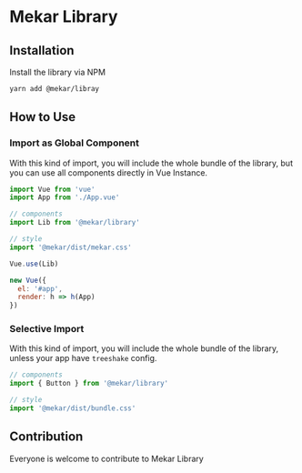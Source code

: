 # Mekar Library

## Installation
Install the library via NPM

```bash
yarn add @mekar/libray
```

## How to Use

### Import as Global Component
With this kind of import, you will include the whole bundle of the library, but you can use all components directly in Vue Instance.

```js
import Vue from 'vue'
import App from './App.vue'

// components
import Lib from '@mekar/library'

// style
import '@mekar/dist/mekar.css'

Vue.use(Lib)

new Vue({
  el: '#app',
  render: h => h(App)
})
```

### Selective Import
With this kind of import, you will include the whole bundle of the library, unless your app have `treeshake` config.

```js
// components
import { Button } from '@mekar/library'

// style
import '@mekar/dist/bundle.css'
```

## Contribution
Everyone is welcome to contribute to Mekar Library
